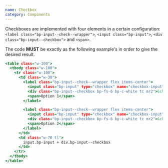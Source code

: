 ```yaml
---
name: Checkbox
category: Components
---
```


Checkboxes are implemented with four elements in a certain configuration: ```<label class="bp-input--check--wrapper">```, ```<input class="bp-input">```, ```<div class="bp-input--checkbox">``` and ```<span>```.

The code **MUST** be exactly as the following example's in order to give the desired result.

```base.html
<table class="w-100">
  <tbody class="w-100">
    <tr class="w-100">
      <td class="w-30">
        <label class="bp-input--check--wrapper flex items-center">
          <input class="bp-input" type="checkbox" name="checkbox-input" value="1" checked>
          <div class="bp-input--checkbox bp-fs-6 bp-c-white tc mr2">&check;</div>
          <span>Option 1</span>
        </label>

        <label class="bp-input--check--wrapper flex items-center">
          <input class="bp-input" type="checkbox" name="checkbox-input" value="2">
          <div class="bp-input--checkbox bp-fs-6 bp-c-white tc mr2">&check;</div>
          <span>Option 2</span>
        </label>
      </td>
      <td class="w-70 tl">
        input.bp-input + div.bp-input--checkbox
      </td>
    </tr>
  </tbody>
</table>
```


